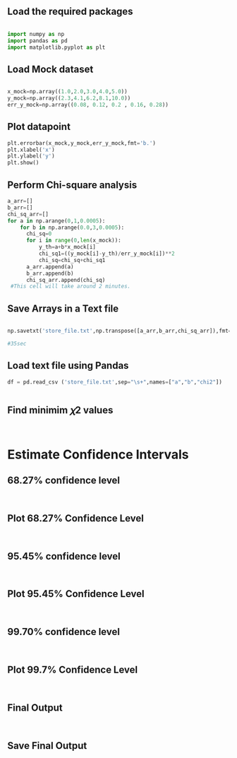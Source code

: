 ## Load the required packages 
```python

import numpy as np
import pandas as pd
import matplotlib.pyplot as plt

```

## Load Mock dataset
```python

x_mock=np.array((1.0,2.0,3.0,4.0,5.0))
y_mock=np.array((2.3,4.1,6.2,8.1,10.0))
err_y_mock=np.array((0.08, 0.12, 0.2 , 0.16, 0.28))

```

## Plot datapoint
```python
plt.errorbar(x_mock,y_mock,err_y_mock,fmt='b.')
plt.xlabel('x')
plt.ylabel('y')
plt.show()


```
## Perform Chi-square analysis
```python
a_arr=[]
b_arr=[]
chi_sq_arr=[]
for a in np.arange(0,1,0.0005):
    for b in np.arange(0.0,3,0.0005):
      chi_sq=0
      for i in range(0,len(x_mock)):
          y_th=a+b*x_mock[i]
          chi_sq1=((y_mock[i]-y_th)/err_y_mock[i])**2
          chi_sq=chi_sq+chi_sq1
      a_arr.append(a)
      b_arr.append(b)
      chi_sq_arr.append(chi_sq)
 #This cell will take around 2 minutes.


```
## Save Arrays in a Text file
```python

np.savetxt('store_file.txt',np.transpose([a_arr,b_arr,chi_sq_arr]),fmt='%10.5f',newline='\n',delimiter=' ')

#35sec

```

## Load text file using Pandas
```python
df = pd.read_csv ('store_file.txt',sep="\s+",names=["a","b","chi2"])



```
## Find minimim  𝜒2  values
```python



```
# Estimate Confidence Intervals

## 68.27%  confidence level 
```python



```
## Plot  68.27%  Confidence Level
```python



```
## 95.45%  confidence level
```python



```
## Plot  95.45%  Confidence Level
```python



```
## 99.70%  confidence level
```python



```
## Plot  99.7%  Confidence Level
```python



```

## Final Output
```python



```

## Save Final Output
```python



```

